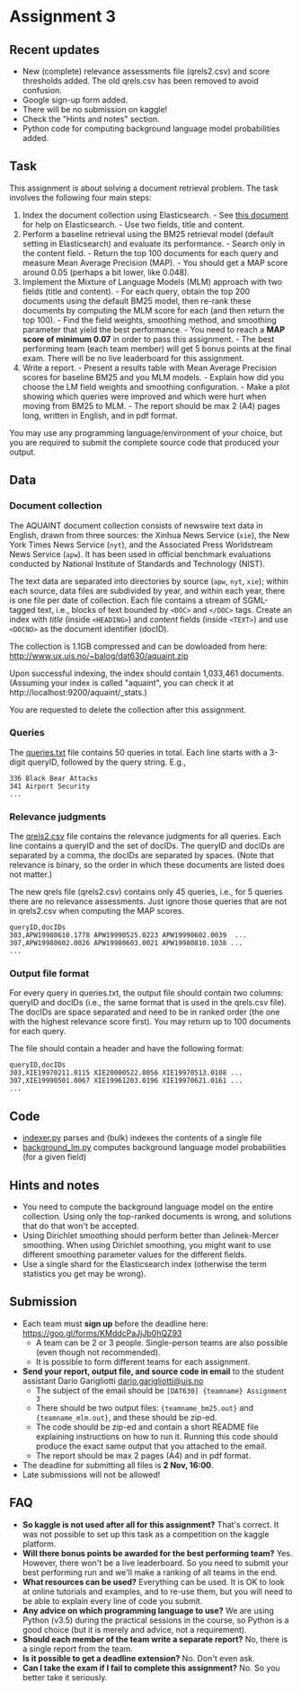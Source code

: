 # Assignment 3

## Recent updates

  - New (complete) relevance assessments file (qrels2.csv) and score thresholds added. The old qrels.csv has been removed to avoid confusion.
  - Google sign-up form added.
  - There will be no submission on kaggle!
  - Check the "Hints and notes" section.
  - Python code for computing background language model probabilities added.


## Task

This assignment is about solving a document retrieval problem.
The task involves the following four main steps:

  1. Index the document collection using Elasticsearch.
    - See [this document](../Elasticsearch.md) for help on Elasticsearch.
    - Use two fields, title and content.
  2. Perform a baseline retrieval using the BM25 retrieval model (default setting in Elasticsearch) and evaluate its performance.
    - Search only in the content field.
    - Return the top 100 documents for each query and measure Mean Average Precision (MAP).
    - You should get a MAP score around 0.05 (perhaps a bit lower, like 0.048).
  3. Implement the Mixture of Language Models (MLM) approach with two fields (title and content).
    - For each query, obtain the top 200 documents using the default BM25 model, then re-rank these documents by computing the MLM score for each (and then return the top 100).
    - Find the field weights, smoothing method, and smoothing parameter that yield the best performance.
    - You need to reach a **MAP score of minimum 0.07** in order to pass this assignment.
    - The best performing team (each team member) will get 5 bonus points at the final exam. There will be no live leaderboard for this assignment.
  4. Write a report.
    - Present a results table with Mean Average Precision scores for baseline BM25 and you MLM models.
    - Explain how did you choose the LM field weights and smoothing configuration.
    - Make a plot showing which queries were improved and which were hurt when moving from BM25 to MLM.
    - The report should be max 2 (A4) pages long, written in English, and in pdf format.

You may use any programming language/environment of your choice, but you are required to submit the complete source code that produced your output.


## Data

### Document collection

The AQUAINT document collection consists of newswire text data in English, drawn from three sources: the Xinhua News Service (`xie`), the New York Times News Service (`nyt`), and the Associated Press Worldstream News Service (`apw`). It has been used in official benchmark evaluations conducted by National Institute of Standards and Technology (NIST).

The text data are separated into directories by source (`apw`, `nyt`, `xie`); within each source, data files are subdivided by year, and within each year, there is one file per date of collection. Each file contains a stream of SGML-tagged text, i.e., blocks of text bounded by `<DOC>` and `</DOC>` tags.  Create an index with *title* (inside `<HEADING>`) and *content* fields (inside `<TEXT>`) and use `<DOCNO>` as the document identifier (docID).

The collection is 1.1GB compressed and can be dowloaded from here: http://www.ux.uis.no/~balog/dat630/aquaint.zip

Upon successful indexing, the index should contain 1,033,461 documents. (Assuming your index is called "aquaint", you can check it at http://localhost:9200/aquaint/_stats.)

You are requested to delete the collection after this assignment.


### Queries

The [queries.txt](data/queries.txt) file contains 50 queries in total.  Each line starts with a 3-digit queryID, followed by the query string.  E.g.,

```
336 Black Bear Attacks
341 Airport Security
...
```


### Relevance judgments

The [qrels2.csv](data/qrels2.csv) file contains the relevance judgments for all queries. Each line contains a queryID and the set of docIDs. The queryID and docIDs are separated by a comma, the docIDs are separated by spaces. (Note that relevance is binary, so the order in which these documents are listed does not matter.)

The new qrels file (qrels2.csv) contains only 45 queries, i.e., for 5 queries there are no relevance assessments. Just ignore those queries that are not in qrels2.csv when computing the MAP scores.

```
queryID,docIDs
303,APW19980610.1778 APW19990525.0223 APW19990602.0039  ...
307,APW19980602.0026 APW19980603.0021 APW19980810.1038 ...
...
```


### Output file format

For every query in queries.txt, the output file should contain two columns: queryID and docIDs (i.e., the same format that is used in the qrels.csv file).  The docIDs are space separated and need to be in ranked order (the one with the highest relevance score first).  You may return up to 100 documents for each query.

The file should contain a header and have the following format:

```
queryID,docIDs
303,XIE19970211.0115 XIE20000522.0056 XIE19970513.0108 ...
307,XIE19990501.0067 XIE19961203.0196 XIE19970621.0161 ...
...
```


## Code

  - [indexer.py](code/indexer.py) parses and (bulk) indexes the contents of a single file
  - [background_lm.py](background_lm.py) computes background language model probabilities (for a given field)


## Hints and notes

  - You need to compute the background language model on the entire collection. Using only the top-ranked documents is wrong, and solutions that do that won't be accepted.
  - Using Dirichlet smoothing should perform better than Jelinek-Mercer smoothing. When using Dirichlet smoothing, you might want to use different smoothing parameter values for the different fields.
  - Use a single shard for the Elasticsearch index (otherwise the term statistics you get may be wrong).


## Submission

  * Each team must **sign up** before the deadline here: https://goo.gl/forms/KMddcPaJjJb0hQZ93
    - A team can be 2 or 3 people. Single-person teams are also possible (even though not recommended).
    - It is possible to form different teams for each assignment.
  * **Send your report, output file, and source code in email** to the student assistant Darío Garigliotti <dario.garigliotti@uis.no>
    - The subject of the email should be `[DAT630] {teamname} Assignment 3`
    - There should be two output files: `{teamname_bm25.out}` and `{teamname_mlm.out}`, and these should be zip-ed.
    - The code should be zip-ed and contain a short README file explaining instructions on how to run it. Running this code should produce the exact same output that you attached to the email.
    - The report should be max 2 pages (A4) and in pdf format.
  * The deadline for submitting all files is **2 Nov, 16:00**.
  * Late submissions will not be allowed!


## FAQ

  - **So kaggle is not used after all for this assignment?**
  That's correct. It was not possible to set up this task as a competition on the kaggle platform.
  - **Will there bonus points be awarded for the best performing team?** Yes. However, there won't be a live leaderboard. So you need to submit your best performing run and we'll make a ranking of all teams in the end.
  - **What resources can be used?**
  Everything can be used. It is OK to look at online tutorials and examples, and to re-use them, but you will need to be able to explain every line of code you submit.
  - **Any advice on which programming language to use?** We are using Python (v3.5) during the practical sessions in the course, so Python is a good choice (but it is merely and advice, not a requirement).
  - **Should each member of the team write a separate report?** No, there is a single report from the team.
  - **Is it possible to get a deadline extension?**
  No. Don't even ask.
  - **Can I take the exam if I fail to complete this assignment?**
  No. So you better take it seriously.
